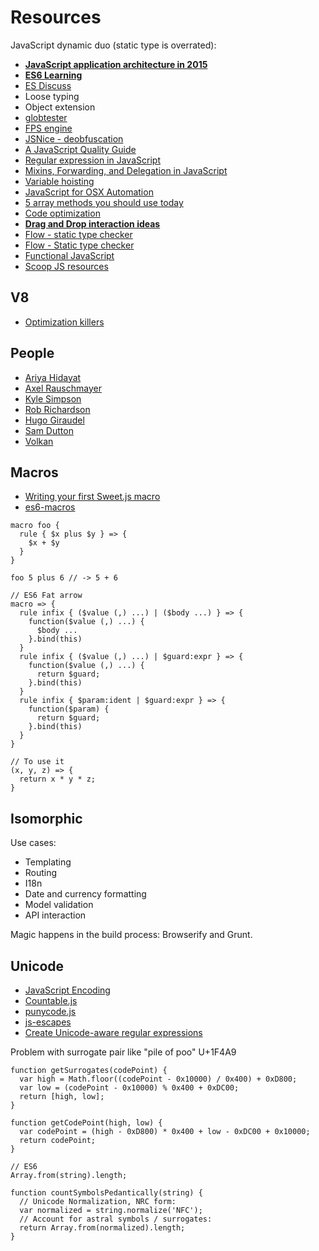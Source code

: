 # Resources

JavaScript dynamic duo (static type is overrated):

* [**JavaScript application architecture in 2015**](https://medium.com/@addyosmani/javascript-application-architecture-on-the-road-to-2015-d8125811101b)
* [**ES6 Learning**](https://github.com/ericdouglas/ES6-Learning)
* [ES Discuss](http://esdiscuss.org/)
* Loose typing
* Object extension
* [globtester](http://www.globtester.com/)
* [FPS engine](http://www.playfuljs.com/a-first-person-engine-in-265-lines/)
* [JSNice - deobfuscation](http://jsnice.org/)
* [A JavaScript Quality Guide](https://github.com/bevacqua/js/)
* [Regular expression in JavaScript](http://bjorn.tipling.com/state-and-regular-expressions-in-javascript)
* [Mixins, Forwarding, and Delegation in JavaScript](http://raganwald.com/2014/04/10/mixins-forwarding-delegation.html)
* [Variable hoisting](http://malena.github.io/training/#scope)
* [JavaScript for OSX Automation](http://tylergaw.com/articles/building-osx-apps-with-js)
* [5 array methods you should use today](http://colintoh.com/blog/5-array-methods-that-you-should-use-today)
* [Code optimization](http://colintoh.com/blog/avoid-oop)
* [**Drag and Drop interaction ideas**](http://tympanus.net/codrops/2014/11/11/drag-and-drop-interaction-ideas/)
* [Flow - static type checker](https://code.facebook.com/posts/1505962329687926/flow-a-new-static-type-checker-for-javascript/)
* [Flow - Static type checker](http://flowtype.org/)
* [Functional JavaScript](http://osteele.com/sources/javascript/functional/)
* [Scoop JS resources](http://www.scoop.it/t/javascript-for-line-of-business-applications)

## V8

* [Optimization killers](https://github.com/petkaantonov/bluebird/wiki/Optimization-killers)

## People

* [Ariya Hidayat](http://ariya.ofilabs.com/)
* [Axel Rauschmayer](http://www.2ality.com/)
* [Kyle Simpson](http://blog.getify.com/)
* [Rob Richardson](http://robrich.org/)
* [Hugo Giraudel](http://hugogiraudel.com/)
* [Sam Dutton](http://simpl.info/)
* [Volkan](http://volkan.io/)

## Macros

* [Writing your first Sweet.js macro](http://jlongster.com/Writing-Your-First-Sweet.js-Macro)
* [es6-macros](https://github.com/jlongster/es6-macros)

```
macro foo {
  rule { $x plus $y } => {
    $x + $y
  }
}

foo 5 plus 6 // -> 5 + 6
```

```
// ES6 Fat arrow
macro => {
  rule infix { ($value (,) ...) | ($body ...) } => {
    function($value (,) ...) {
      $body ...
    }.bind(this)
  }
  rule infix { ($value (,) ...) | $guard:expr } => {
    function($value (,) ...) {
      return $guard;
    }.bind(this)
  }
  rule infix { $param:ident | $guard:expr } => {
    function($param) {
      return $guard;
    }.bind(this)
  }
}

// To use it
(x, y, z) => {
  return x * y * z;
}
```

## Isomorphic

Use cases:

* Templating
* Routing
* I18n
* Date and currency formatting
* Model validation
* API interaction

Magic happens in the build process: Browserify and Grunt.

## Unicode

* [JavaScript Encoding](http://mathiasbynens.be/notes/javascript-encoding)
* [Countable.js](http://sachaschmid.ch/Countable/)
* [punycode.js](https://github.com/bestiejs/punycode.js)
* [js-escapes](http://mothereff.in/js-escapes)
* [Create Unicode-aware regular expressions](https://github.com/mathiasbynens/regenerate)

Problem with surrogate pair like "pile of poo" U+1F4A9

```
function getSurrogates(codePoint) {
  var high = Math.floor((codePoint - 0x10000) / 0x400) + 0xD800;
  var low = (codePoint - 0x10000) % 0x400 + 0xDC00;
  return [high, low];
}

function getCodePoint(high, low) {
  var codePoint = (high - 0xD800) * 0x400 + low - 0xDC00 + 0x10000;
  return codePoint;
}

// ES6
Array.from(string).length;

function countSymbolsPedantically(string) {
  // Unicode Normalization, NRC form:
  var normalized = string.normalize('NFC');
  // Account for astral symbols / surrogates:
  return Array.from(normalized).length;
}
```